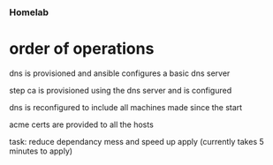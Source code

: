 ### Homelab

# order of operations

dns is provisioned and ansible configures a basic dns server

step ca is provisioned using the dns server and is configured 

dns is reconfigured to include all machines made since the start 

acme certs are provided to all the hosts


task: reduce dependancy mess and speed up apply (currently takes 5 minutes to apply)